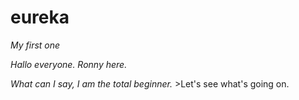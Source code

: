 # eureka
*My first one*

_Hallo everyone. Ronny here._

_What can I say, I am the total beginner._
    >Let's see what's going on.
